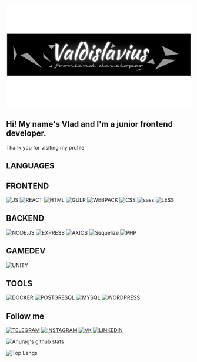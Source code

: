 [![Header](https://github.com/Valdislavius/Valdislavius/blob/main/assets/header.png)]()

## Hi! My name's Vlad and I'm a junior frontend developer.
Thank you for visiting my profile



## LANGUAGES
## FRONTEND
![JS](https://img.shields.io/badge/-JAVASCRIPT-090909?style=for-the-badge&logo=JAVASCRIPT)
![REACT](https://img.shields.io/badge/-REACT-090909?style=for-the-badge&logo=REACT)
![HTML](https://img.shields.io/badge/-HTML5-090909?style=for-the-badge&logo=HTML5)
![GULP](https://img.shields.io/badge/-GULP-090909?style=for-the-badge&logo=GULP)
![WEBPACK](https://img.shields.io/badge/-WEBPACK-090909?style=for-the-badge&logo=WEBPACK)
![CSS](https://img.shields.io/badge/-CSS3-090909?style=for-the-badge&logo=css3)
![sass](https://img.shields.io/badge/-SASS-090909?style=for-the-badge&logo=SASS)
![LESS](https://img.shields.io/badge/-LESS-090909?style=for-the-badge&logo=LESS)
## BACKEND
![NODE.JS](https://img.shields.io/badge/-NODE.JS-090909?style=for-the-badge&logo=NODE.JS)
![EXPRESS](https://img.shields.io/badge/-EXPRESS-090909?style=for-the-badge&logo=EXPRESS)
![AXIOS](https://img.shields.io/badge/-AXIOS-090909?style=for-the-badge&logo=AXIOS)
![Sequelize](https://img.shields.io/badge/-Sequelize-090909?style=for-the-badge&logo=Sequelize)
![PHP](https://img.shields.io/badge/-PHP-090909?style=for-the-badge&logo=PHP)
## GAMEDEV
![UNITY](https://img.shields.io/badge/-UNITY-090909?style=for-the-badge&logo=UNITY)
## TOOLS
![DOCKER](https://img.shields.io/badge/-DOCKER-090909?style=for-the-badge&logo=DOCKER)
![POSTGRESQL](https://img.shields.io/badge/-POSTGRESQL-090909?style=for-the-badge&logo=POSTGRESQL)
![MYSQL](https://img.shields.io/badge/-MYSQL-090909?style=for-the-badge&logo=MYSQL)
![WORDPRESS](https://img.shields.io/badge/-WORDPRESS-090909?style=for-the-badge&logo=WORDPRESS)


## Follow me
[![TELEGRAM](https://img.shields.io/badge/-TELEGRAM-090909?style=for-the-badge&logo=TELEGRAM)](https://instagram.com/vladkhasanovv?igshid=ZWQyN2ExYTkwZQ==)
[![INSTAGRAM](https://img.shields.io/badge/-INSTAGRAM-090909?style=for-the-badge&logo=INSTAGRAM)](https://t.me/V1adisLaf)
[![VK](https://img.shields.io/badge/-VK-090909?style=for-the-badge&logo=VK)](https://vk.com/vkhasanov0)
[![LINKEDIN](https://img.shields.io/badge/-LINKEDIN-090909?style=for-the-badge&logo=LINKEDIN)](https://www.linkedin.com/in/vladislav-khasanov-24122325b/)

![Anurag's github stats](https://github-readme-stats.vercel.app/api?username=Valdislavius&show_icons=true&theme=cobalt)

![Top Langs](https://github-readme-stats.vercel.app/api/top-langs/?username=Valdislavius&layout=donut-vertical)

